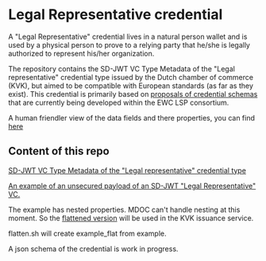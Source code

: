 # Legal Representative credential

A "Legal Representative" credential lives in a natural person wallet and is used by a physical person to prove to a relying party that he/she is legally authorized to represent his/her organization.

The repository contains the SD-JWT VC Type Metadata of the "Legal representative" credential type issued by the Dutch chamber of commerce (KVK), but aimed to be compatible with European standards (as far as they exist). This credential is primarily based on [proposals of credential schemas](https://github.com/EWC-consortium/eudi-wallet-rulebooks-and-schemas) that are currently being developed within the EWC LSP consortium.

A human friendler view of the data fields and there properties, you can find [here](https://legal-representative.mayersoftwaredevelopment.nl/)

## Content of this repo

[SD-JWT VC Type Metadata of the "Legal representative" credential type](legal_representative_credential.json)

[An example of an unsecured payload of an SD-JWT "Legal Representative" VC.](example.json)

The example has nested properties. MDOC can't handle nesting at this moment. So the [flattened version](example_flat.json) will be used in the KVK issuance service.

flatten.sh will create example_flat from example.

A json schema of the credential is work in progress.


